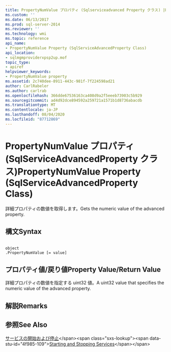 ```yaml
---
title: PropertyNumValue プロパティ (Sqlserviceadvanced Property クラス) |Microsoft Docs
ms.custom: ''
ms.date: 06/13/2017
ms.prod: sql-server-2014
ms.reviewer: ''
ms.technology: wmi
ms.topic: reference
api_name:
- PropertyNumValue Property (SqlServiceAdvancedProperty Class)
api_location:
- sqlmgmproviderxpsp2up.mof
topic_type:
- apiref
helpviewer_keywords:
- PropertyNumValue property
ms.assetid: 2c740dee-8911-443c-981f-7f224598ad21
author: CarlRabeler
ms.author: carlrab
ms.openlocfilehash: 366dde67536163ca408d9a2f5eeeb73903c5b929
ms.sourcegitcommit: ad4d92dce894592a259721a1571b1d8736abacdb
ms.translationtype: MT
ms.contentlocale: ja-JP
ms.lasthandoff: 08/04/2020
ms.locfileid: "87712869"
---
```

# <a name="propertynumvalue-property-sqlserviceadvancedproperty-class"></a><span data-ttu-id="4f985-102">PropertyNumValue プロパティ (SqlServiceAdvancedProperty クラス)</span><span class="sxs-lookup"><span data-stu-id="4f985-102">PropertyNumValue Property (SqlServiceAdvancedProperty Class)</span></span>
  <span data-ttu-id="4f985-103">詳細プロパティの数値を取得します。</span><span class="sxs-lookup"><span data-stu-id="4f985-103">Gets the numeric value of the advanced property.</span></span>  
  
## <a name="syntax"></a><span data-ttu-id="4f985-104">構文</span><span class="sxs-lookup"><span data-stu-id="4f985-104">Syntax</span></span>  
  
```  
  
object  
.PropertyNumValue [= value]  
```  
  
## <a name="property-valuereturn-value"></a><span data-ttu-id="4f985-105">プロパティ値/戻り値</span><span class="sxs-lookup"><span data-stu-id="4f985-105">Property Value/Return Value</span></span>  
 <span data-ttu-id="4f985-106">詳細プロパティの数値を指定する uint32 値。</span><span class="sxs-lookup"><span data-stu-id="4f985-106">A uint32 value that specifies the numeric value of the advanced property.</span></span>  
  
## <a name="remarks"></a><span data-ttu-id="4f985-107">解説</span><span class="sxs-lookup"><span data-stu-id="4f985-107">Remarks</span></span>  
  
## <a name="see-also"></a><span data-ttu-id="4f985-108">参照</span><span class="sxs-lookup"><span data-stu-id="4f985-108">See Also</span></span>  
 <span data-ttu-id="4f985-109">[サービスの開始および停止](https://technet.microsoft.com/library/ms174886\(v=sql.105\).aspx)</span><span class="sxs-lookup"><span data-stu-id="4f985-109">[Starting and Stopping Services](https://technet.microsoft.com/library/ms174886\(v=sql.105\).aspx)</span></span>  
  
  
